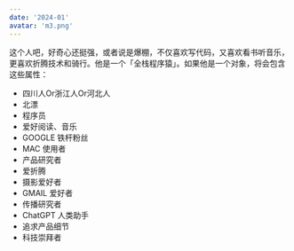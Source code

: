 ```yaml
---
date: '2024-01'
avatar: 'm3.png'
---
```


这个人吧，好奇心还挺强，或者说是爆棚，不仅喜欢写代码，又喜欢看书听音乐，更喜欢折腾技术和骑行。他是一个「全栈程序猿」。如果他是一个对象，将会包含这些属性：

* 四川人Or浙江人Or河北人
* 北漂
* 程序员
* 爱好阅读、音乐
* GOOGLE 铁杆粉丝
* MAC 使用者
* 产品研究者
* 爱折腾
* 摄影爱好者
* GMAIL 爱好者
* 传播研究者
* ChatGPT 人类助手
* 追求产品细节
* 科技崇拜者